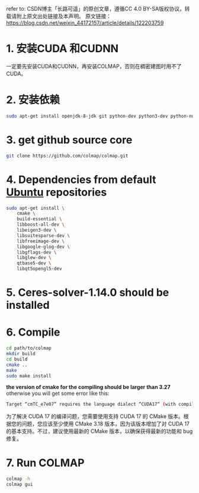 refer to: CSDN博主「长路可遥」的原创文章，遵循CC 4.0 BY-SA版权协议，转载请附上原文出处链接及本声明。
原文链接：https://blog.csdn.net/weixin_44172157/article/details/122203759

# 1. 安装CUDA 和CUDNN

一定要先安装CUDA和CUDNN，再安装COLMAP，否则在稠密建图时用不了CUDA。

# 2. 安装依赖
```bash
sudo apt-get install openjdk-8-jdk git python-dev python3-dev python-numpy python3-numpy python-six python3-six build-essential python-pip python3-pip python-virtualenv swig python-wheel python3-wheel libcurl3-dev libcupti-dev
```

# 3. get github source core
```bash
git clone https://github.com/colmap/colmap.git
```

# 4. Dependencies from default [Ubuntu](https://so.csdn.net/so/search?q=Ubuntu&spm=1001.2101.3001.7020) repositories
```bash
sudo apt-get install \
    cmake \
    build-essential \
    libboost-all-dev \
    libeigen3-dev \
    libsuitesparse-dev \
    libfreeimage-dev \
    libgoogle-glog-dev \
    libgflags-dev \
    libglew-dev \
    qtbase5-dev \
    libqt5opengl5-dev
```

# 5. Ceres-solver-1.14.0 should be installed
# 6. Compile
```bash
cd path/to/colmap
mkdir build
cd build
cmake ..
make
sudo make install
```
**the version of cmake for the compiling should be larger than 3.27**
otherwise you will get some error like this:
```bash
Target “cmTC_e7e07“ requires the language dialect “CUDA17“ (with compiler extensions),
```
为了解决 CUDA 17 的编译问题，您需要使用支持 CUDA 17 的 CMake 版本。根据您的问题，您应该至少使用 CMake 3.18 版本，因为该版本增加了对 CUDA 17 的基本支持。不过，建议使用最新的 CMake 版本，以确保获得最新的功能和 bug 修复。

# 7. Run COLMAP
```bash
colmap -h
colmap gui
```

